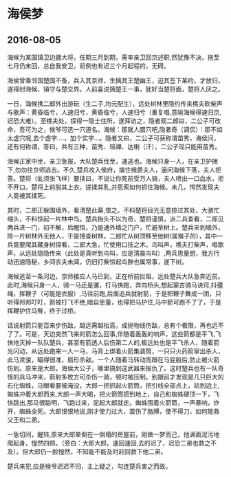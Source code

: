 海侯梦
==================================

2016-08-05
----------------------------------

海候为某国镇卫边疆大将，任期三月到期，需率亲卫回京述职,然犹豫不决。拖至七月仍末回，总自我安卫，前例也有迟三个月起程的，无碍。


海侯曾乘邻国楚国不备，兵入其京师，生摛其王楚幽王，迫其签下某约，才放归，遂得封海候，镇守与楚交界。人前喜说摛楚王一事，犹好当楚将面，楚将人厌之。


一日，海候携二郎外出游玩（生二子,均元配生），远处树林里隐约传来樵夫砍柴声与歌声：黄昏临兮，人速归兮，黄昏临兮，人速归兮（重复唱,意喻海候得速归京,迟恐大难）。至樵夫处，探得一隐士住所，遂拜访之，隐者观二郎曰，二公子可改命，吾可为之，候爷可选一穴道名。海候：那就人腊穴吧,隐者奇（调侃）：那不如太虚穴呢,去个虚字....，加个实字...。隐者又曰，二公子可获称谓苗秀，海侯问，还有何称谓，答曰，共有三种，苗秀、班禪、达喇（汗），二公子现只能用苗秀。


海候正家中坐，亲卫急报，大队楚兵伐至，速逃也。海候只身一人，在亲卫护拥下,勿勿往京师逃去。不久,楚兵攻入侯府，擒住候爵夫人，逼问海候下落，夫人拒答。楚将（虬须张飞样）要挟曰，不说让你死前受万人骑，夫人喷出一口血水，拒不开口。楚将上前脱其上衣，搓揉其乳,并思索如何抓住海候。未几，愕然发现夫人竟被其揉死。


其时，二郎正躲围墙外，看清楚此幕,恨之。不料楚将目光无意掠过其处，大骇忙缩头，不料惊起一片林中鸟。楚兵抬头不以为奇，楚将谨慎，派二兵查看，二郎见两兵进一门，初不解，后醒悟，乃是通外墙之门户，忙避至树上。楚兵来到墙外，除一片树林外无他人，于是搜查树林，二郎忙从树顶移至他树(属猴子的），其中一兵竟要爬其藏身树探看，二郎大急，忙使用口技之术。鸟叫声，樵夫打柴声，唱歌声，从远处隐隐传来（此处是真听到鸟叫，应是清晨鸟叫）,两兵思量想，我方行动迅速隐秘，乡间农夫未闻，仍旧打柴惊起鸟群也属常事，遂下树。


海候逃至一条河边，京师接应人马已到，正在桥前拦阻，远处楚兵大队急奔近前。此时,海候只身一人，骑一马还是骡，打马快跑，奔向桥头,想起蒙古骑马诀窍,抖彊绳，挥鞭子（可能是衣服）,马往前跑,后面追兵就射箭，于是把鞭子舞成一团，只听得邦邦叮叮，箭被打飞不绝,暗自思量，也得把马护住,马中箭可跑不了了，于是挥鞭护住马臀，终于过桥。


话说射箭只能百来步伤敌，越远需越抬高，成抛物线伤敌，总有个极限，再也远不了了。可是，天边突然飞来的箭怎么回事,伴随着轰轰的响声，这些箭都是平飞,飞快地灭掉一队队楚兵，甚至有箭透人后伤第二人的,极远处也是平飞杀人，随着箭光闪动，从远处跑来一人一马，马背上绑着火箭集装筒，一只只火药箭窜出杀人，此马灵骏，瞄得很准，扇形杀敌。一个人随着马转动而跟在马屁股后,防止被火箭伤到。原来是大郎，海侯大公子，哪里搞到这武器来报仇了。这时楚兵也有一队奇怪的兵马冲来，箭射多枚方可杀伤一骑，顿时被压制。到跟前才发现是几只巨大的石化蜘蛛，马眼看要被淹没，大郎一把抓起火箭筒，把引线全部点上，站到边上,蜘蛛冲着大郎而来,大郎一声大喝，把火箭筒掼到地上，自己和蜘蛛硬顶一下，飞快跳出,那马很聪明，飞跑过来，驼起大郎就走。蜘蛛围着火箭筒，一声暴响，炸开，蜘蛛全死。大郎恨恨地说,刚才使力过大，震伤了胳膊，使不得刀，如何能救父王和二弟。


一急切间，醒转,原来大郎晕倒在一倒塌的房屋前，刚做一梦而己，他满面泥污地爬起身，惶然四顾。（旁白：大郎大郎，速回速回,去的迟了，迟恐二弟也救之不及）。但大郎仍一脸惶然，不知能不能及时赶回救下他二弟。


楚兵来犯,应是候爷迟迟不归，主上疑之，勾连楚兵害之而故。